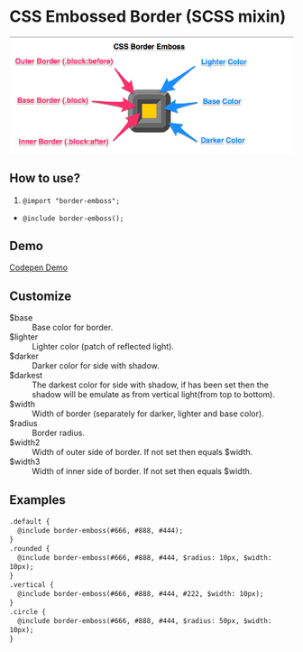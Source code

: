 # CSS Embossed Border (SCSS mixin)
![CSS Border Emboss](border-emboss-2.png)

## How to use?
1. <code>@import "border-emboss";</code>
- <code>@include border-emboss();</code>

## Demo 
[Codepen Demo](http://codepen.io/Belyash/pen/JomEEe)

## Customize
<dl>
    <dt>$base</dt>
    <dd>Base color for border.</dd>
    <dt>$lighter</dt>
    <dd>Lighter color (patch of reflected light).</dd>
    <dt>$darker</dt>
    <dd>Darker color for side with shadow.</dd>
    <dt>$darkest</dt>
    <dd>The darkest color for side with shadow, if has been set then the shadow will be emulate as from vertical light(from top to bottom).</dd>
    <dt>$width</dt>
    <dd>Width of border (separately for darker, lighter and base color).</dd>
    <dt>$radius</dt>
    <dd>Border radius.</dd>
    <dt>$width2</dt>
    <dd>Width of outer side of border. If not set then equals $width.</dd>
    <dt>$width3</dt>
    <dd>Width of inner side of border. If not set then equals $width.</dd>
</dl>

## Examples
```
.default {
  @include border-emboss(#666, #888, #444);
}
.rounded {
  @include border-emboss(#666, #888, #444, $radius: 10px, $width: 10px);
}
.vertical {
  @include border-emboss(#666, #888, #444, #222, $width: 10px);
}
.circle {
  @include border-emboss(#666, #888, #444, $radius: 50px, $width: 10px);
}
```